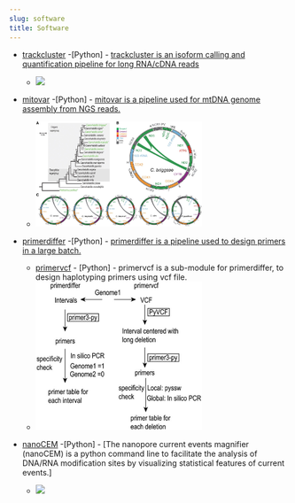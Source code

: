 ```yaml
---
slug: software
title: Software
---
```


- [trackcluster](https://github.com/runsheng/trackcluster) -[Python] - [trackcluster is an isoform calling and quantification pipeline for long RNA/cDNA reads](https://genome.cshlp.org/content/30/2/287.short)
    - <img src="https://genome.cshlp.org/content/30/2/287/F2.large.jpg"  width="300">

- [mitovar](https://github.com/runsheng/mitovar) -[Python] - [mitovar is a pipeline used for mtDNA genome assembly from NGS reads.](https://academic.oup.com/dnaresearch/article/25/6/577/5066955)
    - <img src="/images/mitovar_dsy026f1.jpeg" width='300'> 

- [primerdiffer](https://github.com/runsheng/primerdiffer) -[Python] - [primerdiffer is a pipeline used to design primers in a large batch.](https://academic.oup.com/bioinformatics/article/39/4/btad188/7126407)
  - [primervcf](https://github.com/runsheng/primervcf) - [Python] - primervcf is a sub-module for primerdiffer, to design haplotyping primers using vcf file.
  - <img src="/images/primerdiffer_btad188f1.jpeg" width='300'>
  
- [nanoCEM](https://github.com/lrslab/nanoCEM) -[Python] - [The nanopore current events magnifier (nanoCEM) is a python command line to facilitate the analysis of DNA/RNA modification sites by visualizing statistical features of current events.]
  - <img src="https://raw.githubusercontent.com/lrslab/nanoCEM/main/docs/Workflow.png" width='300'> 
  